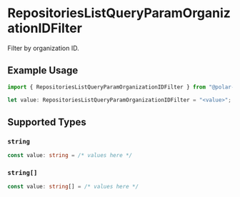# RepositoriesListQueryParamOrganizationIDFilter

Filter by organization ID.

## Example Usage

```typescript
import { RepositoriesListQueryParamOrganizationIDFilter } from "@polar-sh/sdk/models/operations";

let value: RepositoriesListQueryParamOrganizationIDFilter = "<value>";
```

## Supported Types

### `string`

```typescript
const value: string = /* values here */
```

### `string[]`

```typescript
const value: string[] = /* values here */
```

